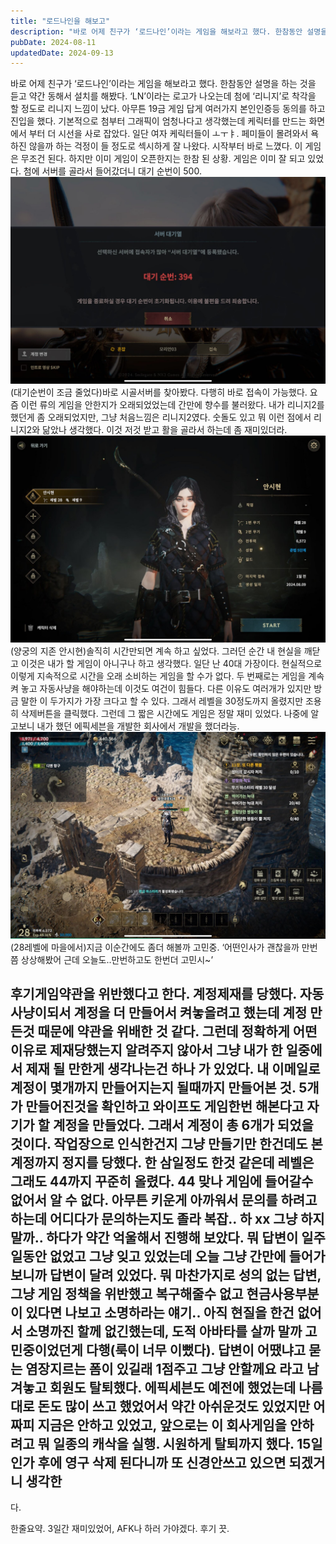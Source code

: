 ```yaml
---
title: "로드나인을 해보고"
description: "바로 어제 친구가 ‘로드나인’이라는 게임을 해보라고 했다. 한참동안 설명을 하는 것을 듣고 약간 동해서 설치를 해봤다. ‘LN’이라는 로고가 나오는데 첨에 ‘리니지’로 착각을 할 정도로 리니지 느낌이 났다. 아무튼 19금 게임 답게 여러가지 본인인증등 동의를 하고 진입을 했다. 기본적으..."
pubDate: 2024-08-11
updatedDate: 2024-09-13
---
```


바로 어제 친구가 ‘로드나인’이라는 게임을 해보라고 했다. 한참동안 설명을 하는 것을 듣고 약간 동해서 설치를 해봤다. ‘LN’이라는 로고가 나오는데 첨에 ‘리니지’로 착각을 할 정도로 리니지 느낌이 났다. 아무튼 19금 게임 답게 여러가지 본인인증등 동의를 하고 진입을 했다. 기본적으로 첨부터 그래픽이 엄청나다고 생각했는데 케릭터를 만드는 화면에서 부터 더 시선을 사로 잡았다. 일단 여자 케릭터들이 ㅗㅜㅑ. 페미들이 몰려와서 욕하진 않을까 하는 걱정이 들 정도로 섹시하게 잘 나왔다. 시작부터 바로 느꼈다. 이 게임은 무조건 된다. 하지만 이미 게임이 오픈한지는 한참 된 상황. 게임은 이미 잘 되고 있었다. 첨에 서버를 골라서 들어갔더니 대기 순번이 500.
![(대기순번이 조금 줄었다)](/content/images/2024/08/IMG_0069.jpeg)(대기순번이 조금 줄었다)바로 시골서버를 찾아봤다. 다행히 바로 접속이 가능했다. 요즘 이런 류의 게임을 안한지가 오래되었었는데 간만에 향수를 불러왔다. 내가 리니지2를 했던게 좀 오래되었지만, 그냥 처음느낌은 리니지2였다. 숫돌도 있고 뭐 이런 점에서 리니지2와 닮았나 생각했다. 이것 저것 받고 활을 골라서 하는데 좀 재미있더라.
![(양궁의 지존 안시현)](/content/images/2024/08/IMG_0070.jpeg)(양궁의 지존 안시현)솔직히 시간만되면 계속 하고 싶었다. 그러던 순간 내 현실을 깨닫고 이것은 내가 할 게임이 아니구나 하고 생각했다. 일단 난 40대 가장이다. 현실적으로 이렇게 지속적으로 시간을 오래 소비하는 게임을 할 수가 없다. 두 번째로는 게임을 계속 켜 놓고 자동사냥을 해야하는데 이것도 여건이 힘들다. 다른 이유도 여러개가 있지만 방금 말한 이 두가지가 가장 크다고 할 수 있다. 그래서 레벨을 30정도까지 올렸지만 조용히 삭제버튼을 클릭했다. 그런데 그 짧은 시간에도 게임은 정말 재미 있었다. 나중에 알고보니 내가 했던 에픽세븐을 개발한 회사에서 개발을 했더라능.
![(28레벨에 마을에서)](/content/images/2024/08/IMG_0071.jpeg)(28레벨에 마을에서)지금 이순간에도 좀더 해볼까 고민중.
‘어떤인사가 괜찮을까 만번쯤 상상해봤어 근데 오늘도..만번하고도 한번더 고민시~’

## 후기게임약관을 위반했다고 한다. 계정제재를 당했다. 자동사냥이되서 계정을 더 만들어서 켜놓을려고 했는데 계정 만든것 때문에 약관을 위배한 것 같다. 그런데 정확하게 어떤 이유로 제재당했는지 알려주지 않아서 그냥 내가 한 일중에서 제재 될 만한게 생각나는건 하나 가 있었다. 내 이메일로 계정이 몇개까지 만들어지는지 될때까지 만들어본 것. 5개가 만들어진것을 확인하고 와이프도 게임한번 해본다고 자기가 할 계정을 만들었다. 그래서 계정이 총 6개가 되었을 것이다. 작업장으로 인식한건지 그냥 만들기만 한건데도 본계정까지 정지를 당했다. 한 삼일정도 한것 같은데 레벨은 그래도 44까지 꾸준히 올렸다. 44 맞나 게임에 들어갈수 없어서 알 수 없다. 아무튼 키운게 아까워서 문의를 하려고 하는데 어디다가 문의하는지도 졸라 복잡.. 하 xx 그냥 하지말까.. 하다가 약간 억울해서 진행해 보았다. 뭐 답변이 일주일동안 없었고 그냥 잊고 있었는데 오늘 그냥 간만에 들어가보니까 답변이 달려 있었다. 뭐 마찬가지로 성의 없는 답변, 그냥 게임 정책을 위반했고 복구해줄수 없고 현금사용부분이 있다면 나보고 소명하라는 얘기.. 아직 현질을 한건 없어서 소명까진 할께 없긴했는데, 도적 아바타를 살까 말까 고민중이었던게 다행(룩이 너무 이뻤다). 답변이 어땠냐고 묻는 염장지르는 폼이 있길래 1점주고 그냥 안할께요 라고 남겨놓고 회원도 탈퇴했다. 에픽세븐도 예전에 했었는데 나름대로 돈도 많이 쓰고 했었어서 약간 아쉬운것도 있었지만 어짜피 지금은 안하고 있었고, 앞으로는 이 회사게임을 안하려고 뭐 일종의 캐삭을 실행. 시원하게 탈퇴까지 했다. 15일인가 후에 영구 삭제 된다니까 또 신경안쓰고 있으면 되겠거니 생각한

다. 

한줄요약. 3일간 재미있었어, AFK나 하러 가야겠다. 
후기 끗.